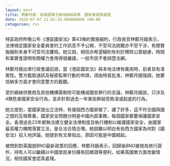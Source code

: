 ```yaml
---
layout: post
title: 林鄭月娥：倘英國單方面改BNO政策　國家會認真處理
date: 2020-07-07 11:02:54.000000000 +08:00
categories: rss
---
```


特區政府昨晚公布《港區國安法》第43條的實施細則，行政長官林鄭月娥表示，法律規定國家安全委員會的工作訊息不予公開，不受司法挑戰亦不受干涉，有關實施細則本身不可受司法覆核。她又說，相信亦希望細則有利於釋除公眾疑慮，時間和事實會證明有關權力會用得很嚴謹，一般市民不會誤墮法網。

林鄭月娥出席行政會議前說，當《港區國安法》與本地法律有衝突時，前者具有凌駕性。警方截取通訊及秘密監察行動的申請，須由特首批准，林鄭月娥強調，她要信納多方面才會同意警方的截聽。

至於網絡供應商及其他機構需刪除可能構成國安罪行的言論，林鄭月娥說，只涉及4類危害國家安全行為，並非針對過去一年某些群組受欺凌或起底的行為。

她又提到，當國家提出立法時，有幾個西方國家做了、講了好多，這不符合國與國之間的互相尊重，國家安全問題分明是中國內部事務，每個國家都要保護國家安全。香港過去23年都無法建立健全法律制度及執行機制以維護國家安全，由國家最高權力機關落實立法，是合法合情合理。她說難以明白有些西方國家為何對《國安法》投入地評論，她提到有文章指出，原因可能是中國崛起。

被問到對英國就BNO最新政策的回應，林鄭月娥表示，回歸後BNO被視為旅行證件，持有人可以繼續以中國居民身份擁有回鄉證等便利，如果英國單方面改變情況，相信國家會認真處理。
